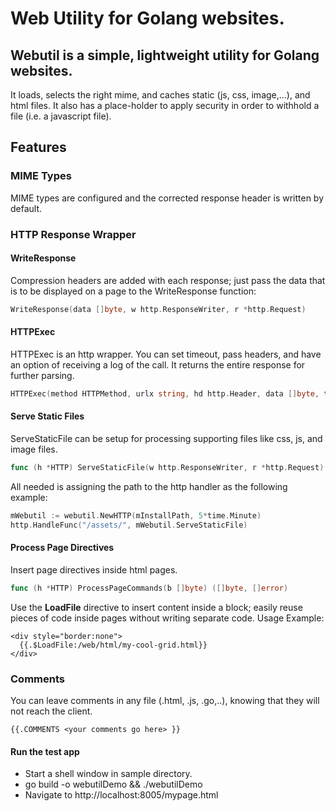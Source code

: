 # Web Utility for Golang websites.

## Webutil is a simple, lightweight utility for Golang websites.

It loads, selects the right mime, and caches static (js, css, image,...), and html files.
It also has a place-holder to apply security in order to withhold a file (i.e. a javascript file).

## Features

### MIME Types
MIME types are configured and the corrected response header is written by default.

### HTTP Response Wrapper

#### WriteResponse
Compression headers are added with each response; just pass the data that is to be displayed on a page
to the WriteResponse function:

```go
WriteResponse(data []byte, w http.ResponseWriter, r *http.Request)
```

#### HTTPExec
HTTPExec is an http wrapper. You can set timeout, pass headers, and have an option of receiving
a log of the call. It returns the entire response for further parsing. 
```go
HTTPExec(method HTTPMethod, urlx string, hd http.Header, data []byte, tMillisec uint, logRequest bool) (HTTPResult, error)
```

#### Serve Static Files
ServeStaticFile can be setup for processing supporting files like css, js, and image files. 
```go
func (h *HTTP) ServeStaticFile(w http.ResponseWriter, r *http.Request)
````
All needed is assigning the path to the http handler as the following example:
````go
mWebutil := webutil.NewHTTP(mInstallPath, 5*time.Minute)
http.HandleFunc("/assets/", mWebutil.ServeStaticFile)
````
#### Process Page Directives
Insert page directives inside html pages. 
```go
func (h *HTTP) ProcessPageCommands(b []byte) ([]byte, []error)
````
Use the **LoadFile** directive to insert content inside a block; easily reuse pieces of code inside pages without writing separate code.
Usage Example:
```
<div style="border:none">
  {{.$LoadFile:/web/html/my-cool-grid.html}}
</div>
```

### Comments
You can leave comments in any file (.html, .js, .go,..), knowing that they will not reach the client.
````
{{.COMMENTS <your comments go here> }}
````

#### Run the test app

- Start a shell window in sample directory.
- go build -o webutilDemo && ./webutilDemo
- Navigate to http://localhost:8005/mypage.html
